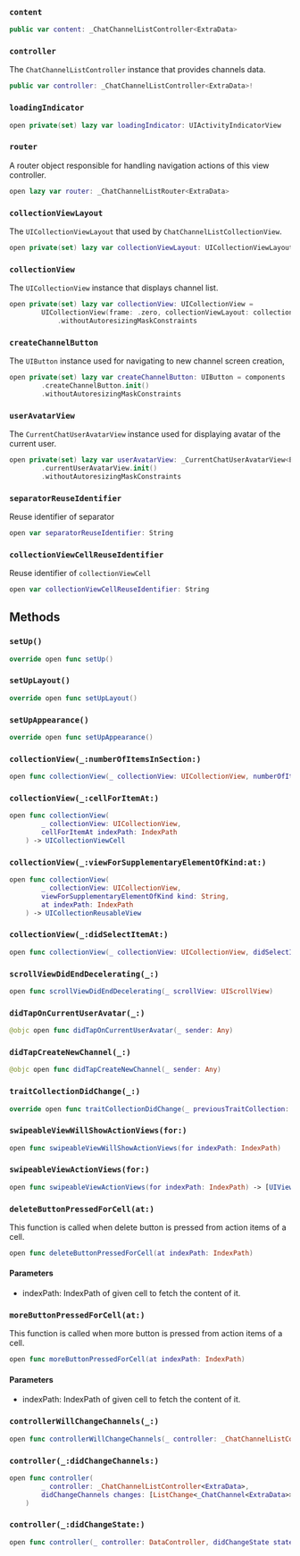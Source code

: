
### `content`

``` swift
public var content: _ChatChannelListController<ExtraData> 
```

### `controller`

The `ChatChannelListController` instance that provides channels data.

``` swift
public var controller: _ChatChannelListController<ExtraData>!
```

### `loadingIndicator`

``` swift
open private(set) lazy var loadingIndicator: UIActivityIndicatorView 
```

### `router`

A router object responsible for handling navigation actions of this view controller.

``` swift
open lazy var router: _ChatChannelListRouter<ExtraData> 
```

### `collectionViewLayout`

The `UICollectionViewLayout` that used by `ChatChannelListCollectionView`.

``` swift
open private(set) lazy var collectionViewLayout: UICollectionViewLayout 
```

### `collectionView`

The `UICollectionView` instance that displays channel list.

``` swift
open private(set) lazy var collectionView: UICollectionView =
        UICollectionView(frame: .zero, collectionViewLayout: collectionViewLayout)
            .withoutAutoresizingMaskConstraints
```

### `createChannelButton`

The `UIButton` instance used for navigating to new channel screen creation,

``` swift
open private(set) lazy var createChannelButton: UIButton = components
        .createChannelButton.init()
        .withoutAutoresizingMaskConstraints
```

### `userAvatarView`

The `CurrentChatUserAvatarView` instance used for displaying avatar of the current user.

``` swift
open private(set) lazy var userAvatarView: _CurrentChatUserAvatarView<ExtraData> = components
        .currentUserAvatarView.init()
        .withoutAutoresizingMaskConstraints
```

### `separatorReuseIdentifier`

Reuse identifier of separator

``` swift
open var separatorReuseIdentifier: String 
```

### `collectionViewCellReuseIdentifier`

Reuse identifier of `collectionViewCell`

``` swift
open var collectionViewCellReuseIdentifier: String 
```

## Methods

### `setUp()`

``` swift
override open func setUp() 
```

### `setUpLayout()`

``` swift
override open func setUpLayout() 
```

### `setUpAppearance()`

``` swift
override open func setUpAppearance() 
```

### `collectionView(_:numberOfItemsInSection:)`

``` swift
open func collectionView(_ collectionView: UICollectionView, numberOfItemsInSection section: Int) -> Int 
```

### `collectionView(_:cellForItemAt:)`

``` swift
open func collectionView(
        _ collectionView: UICollectionView,
        cellForItemAt indexPath: IndexPath
    ) -> UICollectionViewCell 
```

### `collectionView(_:viewForSupplementaryElementOfKind:at:)`

``` swift
open func collectionView(
        _ collectionView: UICollectionView,
        viewForSupplementaryElementOfKind kind: String,
        at indexPath: IndexPath
    ) -> UICollectionReusableView 
```

### `collectionView(_:didSelectItemAt:)`

``` swift
open func collectionView(_ collectionView: UICollectionView, didSelectItemAt indexPath: IndexPath) 
```

### `scrollViewDidEndDecelerating(_:)`

``` swift
open func scrollViewDidEndDecelerating(_ scrollView: UIScrollView) 
```

### `didTapOnCurrentUserAvatar(_:)`

``` swift
@objc open func didTapOnCurrentUserAvatar(_ sender: Any) 
```

### `didTapCreateNewChannel(_:)`

``` swift
@objc open func didTapCreateNewChannel(_ sender: Any) 
```

### `traitCollectionDidChange(_:)`

``` swift
override open func traitCollectionDidChange(_ previousTraitCollection: UITraitCollection?) 
```

### `swipeableViewWillShowActionViews(for:)`

``` swift
open func swipeableViewWillShowActionViews(for indexPath: IndexPath) 
```

### `swipeableViewActionViews(for:)`

``` swift
open func swipeableViewActionViews(for indexPath: IndexPath) -> [UIView] 
```

### `deleteButtonPressedForCell(at:)`

This function is called when delete button is pressed from action items of a cell.

``` swift
open func deleteButtonPressedForCell(at indexPath: IndexPath) 
```

#### Parameters

  - indexPath: IndexPath of given cell to fetch the content of it.

### `moreButtonPressedForCell(at:)`

This function is called when more button is pressed from action items of a cell.

``` swift
open func moreButtonPressedForCell(at indexPath: IndexPath) 
```

#### Parameters

  - indexPath: IndexPath of given cell to fetch the content of it.

### `controllerWillChangeChannels(_:)`

``` swift
open func controllerWillChangeChannels(_ controller: _ChatChannelListController<ExtraData>) 
```

### `controller(_:didChangeChannels:)`

``` swift
open func controller(
        _ controller: _ChatChannelListController<ExtraData>,
        didChangeChannels changes: [ListChange<_ChatChannel<ExtraData>>]
    ) 
```

### `controller(_:didChangeState:)`

``` swift
open func controller(_ controller: DataController, didChangeState state: DataController.State) 
